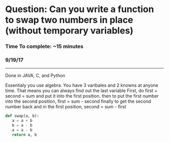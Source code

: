 # Question: Can you write a function to swap two numbers in place (without temporary variables)
### Time To complete: ~15 minutes 
### 9/19/17

___

Done in JAVA, C, and Python

Essentialy you use algebra. You have 3 varibales and 2 knowns at anyone time. That means you can always find out the last variable
First, do first + second = sum and put it into the first position. 
then to put the first number into the second position, first = sum - second 
finally to get the second number back and in the first position, second = sum - first
 
 ```python
 def swap(a, b):
    a = a + b
    b = a - b
    a = a - b
    return a, b
```
